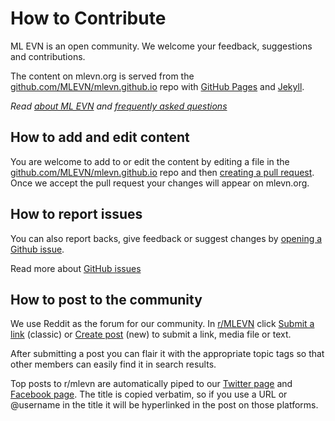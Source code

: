 # How to Contribute

ML EVN is an open community.  We welcome your feedback, suggestions and contributions.

The content on mlevn.org is served from the [github.com/MLEVN/mlevn.github.io](https://github.com/MLEVN/mlevn.github.io) repo with [GitHub Pages](https://guides.github.com/features/pages/) and [Jekyll](https://help.github.com/articles/about-github-pages-and-jekyll/). 

*Read [about ML EVN](/about/) and [frequently asked questions](/faq/)*

## How to add and edit content
You are welcome to add to or edit the content by editing a file in  the [github.com/MLEVN/mlevn.github.io](https://github.com/MLEVN/mlevn.github.io) repo and then [creating a pull request](https://help.github.com/articles/creating-a-pull-request/).  Once we accept the pull request your changes will appear on mlevn.org.

## How to report issues
You can also report backs, give feedback or suggest changes by [opening a Github issue](https://github.com/MLEVN/mlevn.github.io/issues/new).

Read more about [GitHub issues](https://guides.github.com/features/issues/)

## How to post to the community

We use Reddit as the forum for our community.  In [r/MLEVN](https://reddit.com/r/mlevn) click [Submit a link](https://www.reddit.com/r/MLEVN/submit) (classic) or [Create post](https://new.reddit.com/r/MLEVN/submit) (new) to submit a link, media file or text.

After submitting a post you can flair it with the appropriate topic tags so that other members can easily find it in search results.

Top posts to r/mlevn are automatically piped to our [Twitter page](https://twitter.com/ML_EVN) and [Facebook page](https://www.facebook.com/MLEVN.org/).  The title is copied verbatim, so if you use a URL or @username in the title it will be hyperlinked in the post on those platforms.

